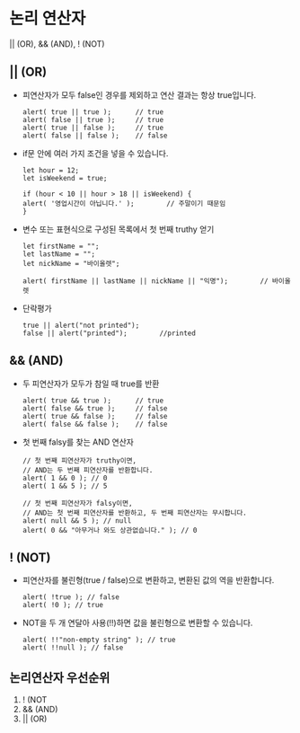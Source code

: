 # 논리 연산자
 || (OR), && (AND), ! (NOT)

## || (OR)
- 피연산자가 모두 false인 경우를 제외하고 연산 결과는 항상 true입니다.
    ```
    alert( true || true );      // true
    alert( false || true );     // true
    alert( true || false );     // true
    alert( false || false );    // false
    ```

- if문 안에 여러 가지 조건을 넣을 수 있습니다.
    ```
    let hour = 12;
    let isWeekend = true;

    if (hour < 10 || hour > 18 || isWeekend) {
    alert( '영업시간이 아닙니다.' );        // 주말이기 때문임
    }
    ```
- 변수 또는 표현식으로 구성된 목록에서 첫 번째 truthy 얻기
    ```
    let firstName = "";
    let lastName = "";
    let nickName = "바이올렛";

    alert( firstName || lastName || nickName || "익명");        // 바이올렛
    ```
- 단락평가
    ```
    true || alert("not printed");
    false || alert("printed");        //printed
    ```

## && (AND)
- 두 피연산자가 모두가 참일 때 true를 반환
    ```
    alert( true && true );      // true
    alert( false && true );     // false
    alert( true && false );     // false
    alert( false && false );    // false
    ```

- 첫 번째 falsy를 찾는 AND 연산자
    ```
    // 첫 번째 피연산자가 truthy이면,
    // AND는 두 번째 피연산자를 반환합니다.
    alert( 1 && 0 ); // 0
    alert( 1 && 5 ); // 5

    // 첫 번째 피연산자가 falsy이면,
    // AND는 첫 번째 피연산자를 반환하고, 두 번째 피연산자는 무시합니다.
    alert( null && 5 ); // null
    alert( 0 && "아무거나 와도 상관없습니다." ); // 0
    ```

## ! (NOT)
- 피연산자를 불린형(true / false)으로 변환하고, 변환된 값의 역을 반환합니다.
    ```
    alert( !true ); // false
    alert( !0 ); // true
    ```
- NOT을 두 개 연달아 사용(!!)하면 값을 불린형으로 변환할 수 있습니다.
    ``` 
    alert( !!"non-empty string" ); // true
    alert( !!null ); // false
    ```

## 논리연산자 우선순위
1.  ! (NOT
2. && (AND)
3. || (OR)

